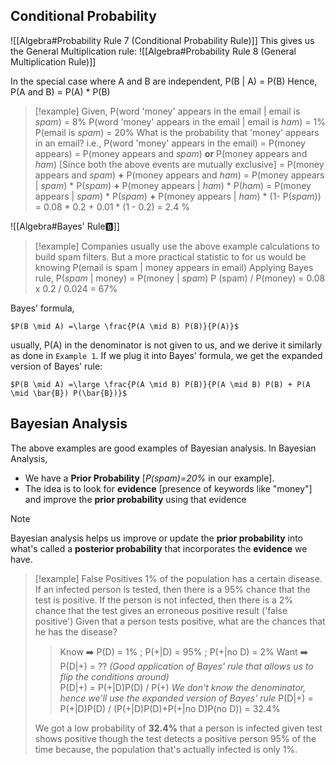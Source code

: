## Conditional Probability

![[Algebra#Probability Rule 7 (Conditional Probability Rule)]]
This gives us the General Multiplication rule:
![[Algebra#Probability Rule 8 (General Multiplication Rule)]]

In the special case where A and B are independent, 
P(B | A) = P(B)
Hence, P(A and B) = P(A) * P(B)

> [!example]
> Given, 
> 	P(word 'money' appears in the email | email is *spam*) = 8%
> 	P(word 'money' appears in the email | email is *ham*) = 1%
> 	P(email is *spam*) = 20%
> What is the probability that 'money' appears in an email?
> i.e., P(word 'money' appears in the email)
> 	= P(money appears)
> 	= P(money appears and *spam*) **or** P(money appears and *ham*)
> 	\[Since both the above events are mutually exclusive]
> 	= P(money appears and *spam*) **+** P(money appears and *ham*)
> 	= P(money appears | *spam*) * P(*spam*) **+** P(money appears | *ham*) * P(*ham*)
> 	= P(money appears | *spam*) * P(*spam*) **+** P(money appears | *ham*) * (1- P(*spam*))
> 	= 0.08 * 0.2 + 0.01 * (1 - 0.2)
> 	= 2.4 %

![[Algebra#Bayes' Rule🅱️]]

> [!example]
> Companies usually use the above example calculations to build spam filters.
> But a more practical statistic to for us would be knowing 
> 	P(email is spam | money appears in email)
> Applying Bayes rule,
> 	P(*spam* | money) = P(money | *spam*) P (spam) / P(money)
> 	= 0.08 x 0.2 / 0.024 = 67%

Bayes' formula,

	$P(B \mid A) =\large \frac{P(A \mid B) P(B)}{P(A)}$
usually, P(A) in the denominator is not given to us, and we derive it similarly as done in `Example 1`. If we plug it into Bayes' formula, we get the expanded version of Bayes' rule:

	$P(B \mid A) =\large \frac{P(A \mid B) P(B)}{P(A \mid B) P(B) + P(A \mid \bar{B}) P(\bar{B})}$

## Bayesian Analysis

The above examples are good examples of Bayesian analysis.
In Bayesian Analysis, 
* We have a **Prior Probability** \[*P(spam)=20%* in our example].
* The idea is to look for **evidence** \[presence of keywords like "money"] and improve the **prior probability** using that evidence
> [!note]
> Bayesian analysis helps us improve or update the **prior probability** into what's called a **posterior probability** that incorporates the **evidence** we have. 

>[!example] False Positives
> 1% of the population has a certain disease. If an infected person is tested, then there is a 95% chance that the test is positive. If the person is not infected, then there is a 2% chance that the test gives an erroneous positive result ('false positive')
>Given that a person tests positive, what are the chances that he has the disease?
>> Know ➡️ P(D) = 1% ; P(+|D) = 95% ; P(+|no D) = 2%
>> Want  ➡️ P(D|+) = ?? *(Good application of Bayes' rule that allows us to flip the conditions around)*  
>> P(D|+) = P(+|D)P(D) / P(+) 
>> *We don't know the denominator, hence we'll use the expanded version of Bayes' rule*
>> P(D|+) = P(+|D)P(D) / (P(+|D)P(D)+P(+|no D)P(no D)) = 32.4%
>
>We got a low probability of **32.4%** that a person is infected given test shows positive though the test detects a positive person 95% of the time because, the population that's actually infected is only 1%.





